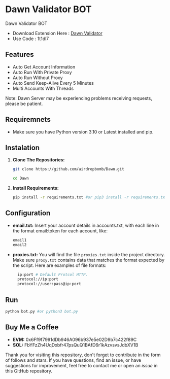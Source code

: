# Dawn Validator BOT
Dawn Validator BOT

- Download Extension Here : [Dawn Validator](https://chromewebstore.google.com/detail/dawn-validator-chrome-ext/fpdkjdnhkakefebpekbdhillbhonfjjp?hl=en)
- Use Code : 1t1dl7

## Features

  - Auto Get Account Information
  - Auto Run With Private Proxy
  - Auto Run Without Proxy
  - Auto Send Keep-Alive Every 5 Minutes
  - Multi Accounts With Threads

Note: Dawn Server may be experiencing problems receiving requests, please be patient.

## Requiremnets

- Make sure you have Python version 3.10 or Latest installed and pip.

## Instalation

1. **Clone The Repositories:**
   ```bash
   git clone https://github.com/airdropbomb/Dawn.git
   ```
   ```bash
   cd Dawn
   ```

2. **Install Requirements:**
   ```bash
   pip install -r requirements.txt #or pip3 install -r requirements.txt
   ```

## Configuration

- **email.txt:** Insert your account details in accounts.txt, with each line in the format email:token for each account, like:
  
  ```bash
  email1
  email2
  ```

- **proxies.txt:** You will find the file `proxies.txt` inside the project directory. Make sure `proxy.txt` contains data that matches the format expected by the script. Here are examples of file formats:
  ```bash
    ip:port # Default Protcol HTTP.
    protocol://ip:port
    protocol://user:pass@ip:port
  ```

## Run

```bash
python bot.py #or python3 bot.py
```

## Buy Me a Coffee

- **EVM:** 0x6Ff9f7991dDb946A096b937e5e02D9b7c422f89C
- **SOL:** FbYFzZh4UqDxbfr47psQuQ1BAfD6r1kAzvsvsJdbXV1B


Thank you for visiting this repository, don't forget to contribute in the form of follows and stars.
If you have questions, find an issue, or have suggestions for improvement, feel free to contact me or open an *issue* in this GitHub repository.

